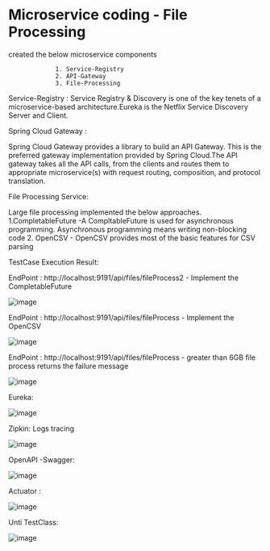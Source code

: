 # Microservice coding - File Processing 

created the below microservice components 

                 1. Service-Registry
                 2. API-Gateway
                 3. File-Processing 
Service-Registry : 
Service Registry & Discovery is one of the key tenets of a microservice-based architecture.Eureka is the Netflix Service Discovery Server and Client.

Spring Cloud Gateway :

Spring Cloud Gateway provides a library to build an API Gateway. This is the preferred gateway implementation provided by Spring Cloud.The API gateway takes all the API calls, from the clients and routes them to appropriate microservice(s) with request routing, composition, and protocol translation.

File Processing Service: 

Large file processing implemented the below approaches.
   1.CompletableFuture -A CompltableFuture is used for asynchronous programming. Asynchronous programming means writing non-blocking code
   2. OpenCSV - OpenCSV provides most of the basic features for CSV parsing
   
TestCase Execution Result:

EndPoint : http://localhost:9191/api/files/fileProcess2  - Implement the CompletableFuture

![image](https://user-images.githubusercontent.com/7304421/232937715-68d36674-f6bb-4a98-8fcb-8d7317749da6.png)

EndPoint : http://localhost:9191/api/files/fileProcess - Implement the OpenCSV

![image](https://user-images.githubusercontent.com/7304421/232937837-bbdaaeb5-f6e0-4a08-b57a-101f91ef8a26.png)

EndPoint : http://localhost:9191/api/files/fileProcess  -  greater than 6GB file process returns the failure message

![image](https://user-images.githubusercontent.com/7304421/232938078-3b1ed09a-7df6-4acf-a8c5-66c4ec9085cc.png)


Eureka:

![image](https://user-images.githubusercontent.com/7304421/232938227-97513b02-517e-4207-bf83-dc46a2143031.png)

Zipkin: Logs tracing 

![image](https://user-images.githubusercontent.com/7304421/232939059-5a8a7325-2b7f-4659-a7f2-e968c73a42aa.png)

OpenAPI -Swagger:

![image](https://user-images.githubusercontent.com/7304421/232939278-6b4cdc6f-42e1-440e-9865-4a453d3e0f22.png)

Actuator :

![image](https://user-images.githubusercontent.com/7304421/232939371-bf8dcd2a-ee5d-4127-ad59-73842bfb8208.png)


Unti TestClass:

![image](https://user-images.githubusercontent.com/7304421/233357143-b270a38b-6675-442d-81d6-ccc1cbc4721f.png)









   
 



                 
